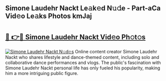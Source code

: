 ## Simone Laudehr Nackt Le𝚊k𝚎d N𝚞𝚍e - Part-aCa Vid𝚎o Le𝚊ks Photos kmJaj

# <h2><a href="http://fb8ljp.evod.top/?m=Simone+Laudehr+Nackt">🔗 👉🔴 Simone Laudehr Nackt Vid𝚎o Ph𝚘t𝚘s</a></h2>

[![Simone Laudehr Nackt N𝚞d𝚎s](https://i.imgur.com/8V9OHl7.gif)](http://fb8ljp.evod.top/?m=Simone+Laudehr+Nackt)
Online content creator Simone Laudehr Nackt who shares lifestyle and dance-themed content, including solo and collaborative dance performances and vlogs. The public's fascination with Simone Laudehr Nackt personal life has only fueled his popularity, making him a more intriguing public figure. 
